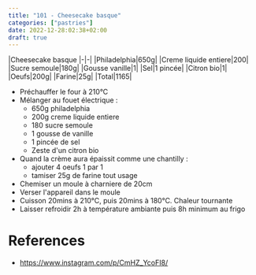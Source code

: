 ```yaml
---
title: "101 - Cheesecake basque"
categories: ["pastries"]
date: 2022-12-28:02:38+02:00
draft: true
---
```


|Cheesecake basque
|-|-|
|Philadelphia|650g|
|Creme liquide entiere|200|
|Sucre semoule|180g|
|Gousse vanille|1|
|Sel|1 pincée|
|Citron bio|1|
|Oeufs|200g|
|Farine|25g|
|Total|1165|

- Préchauffer le four à 210°C
- Mélanger au fouet électrique :
  - 650g philadelphia
  - 200g creme liquide entiere
  - 180 sucre semoule
  - 1 gousse de vanille
  - 1 pincée de sel
  - Zeste d'un citron bio
- Quand la crème aura épaissit comme une chantilly :
  - ajouter 4 oeufs 1 par 1
  - tamiser 25g de farine tout usage
- Chemiser un moule à charniere de 20cm 
- Verser l'appareil dans le moule
- Cuisson 20mins à 210°C, puis 20mins à 180°C. Chaleur tournante
- Laisser refroidir 2h à température ambiante puis 8h minimum au frigo

# References
- https://www.instagram.com/p/CmHZ_YcoFI8/
